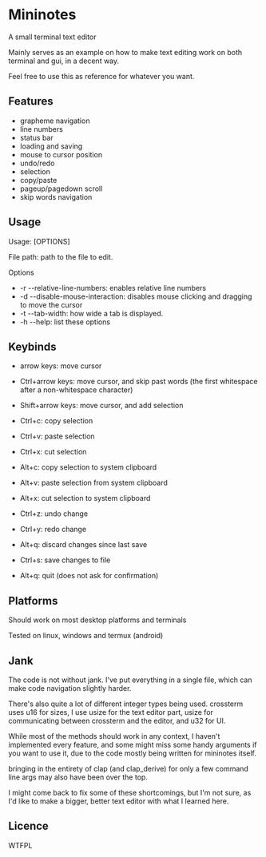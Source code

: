 # Mininotes
A small terminal text editor

Mainly serves as an example on how to make text editing work on both terminal and gui, in a decent way.

Feel free to use this as reference for whatever you want.

## Features
 - grapheme navigation
 - line numbers
 - status bar
 - loading and saving
 - mouse to cursor position
 - undo/redo
 - selection
 - copy/paste
 - pageup/pagedown scroll
 - skip words navigation

## Usage
Usage: [OPTIONS] <FILE-PATH>

File path: path to the file to edit.

Options
 - -r --relative-line-numbers: enables relative line numbers
 - -d --disable-mouse-interaction: disables mouse clicking and dragging to move the cursor
 - -t --tab-width: how wide a tab is displayed.
 - -h --help: list these options

## Keybinds
 - arrow keys: move cursor
 - Ctrl+arrow keys: move cursor, and skip past words (the first whitespace after a non-whitespace character)
 - Shift+arrow keys: move cursor, and add selection
 
 - Ctrl+c: copy selection
 - Ctrl+v: paste selection
 - Ctrl+x: cut selection
 
 - Alt+c: copy selection to system clipboard
 - Alt+v: paste selection from system clipboard
 - Alt+x: cut selection to system clipboard
 
 - Ctrl+z: undo change
 - Ctrl+y: redo change
 - Alt+q: discard changes since last save
 
 - Ctrl+s: save changes to file
 
 - Alt+q: quit (does not ask for confirmation)

## Platforms
Should work on most desktop platforms and terminals

Tested on linux, windows and termux (android)

## Jank
The code is not without jank.
I've put everything in a single file, which can make code navigation slightly harder.

There's also quite a lot of different integer types being used.
crossterm uses u16 for sizes, I use usize for the text editor part, usize for communicating between crossterm and the editor, and u32 for UI.

While most of the methods should work in any context, I haven't implemented every feature, and some might miss some handy arguments if you want to use it,
due to the code mostly being written for mininotes itself.

bringing in the entirety of clap (and clap_derive) for only a few command line args may also have been over the top. 

I might come back to fix some of these shortcomings, but I'm not sure, as I'd like to make a bigger, better text editor with what I learned here.

## Licence
WTFPL
